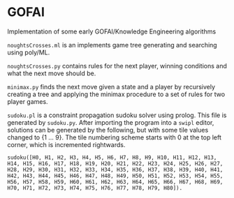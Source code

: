 # GOFAI

Implementation of some early GOFAI/Knowledge Engineering algorithms

`noughtsCrosses.ml` is an implements game tree generating and searching using poly/ML.

`noughtsCrosses.py` contains rules for the next player, winning conditions and what the next move should be.

`minimax.py` finds the next move given a state and a player by recursively creating a tree and applying the minimax procedure to a set of rules for two player games.

`sudoku.pl` is a constraint propagation sudoku solver using prolog. This file is generated by `sudoku.py`. After importing the program into a `swipl` editor, solutions can be generated by the following, but with some tile values changed to {1 ... 9}. The tile numbering scheme starts with 0 at the top left corner, which is incremented rightwards.

`sudoku([H0, H1, H2, H3, H4, H5, H6, H7, H8, H9, H10, H11, H12, H13, H14, H15, H16, H17, H18, H19, H20, H21, H22, H23, H24, H25, H26, H27, H28, H29, H30, H31, H32, H33, H34, H35, H36, H37, H38, H39, H40, H41, H42, H43, H44, H45, H46, H47, H48, H49, H50, H51, H52, H53, H54, H55, H56, H57, H58, H59, H60, H61, H62, H63, H64, H65, H66, H67, H68, H69, H70, H71, H72, H73, H74, H75, H76, H77, H78, H79, H80]).`
